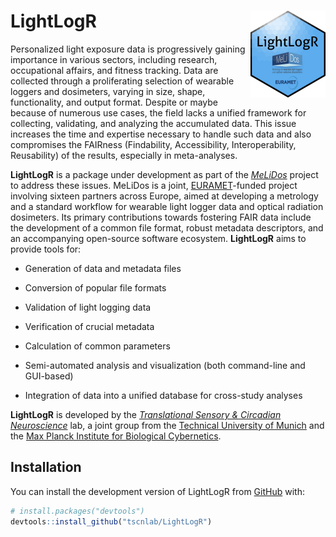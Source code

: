 
<!-- README.md is generated from README.Rmd. Please edit that file -->

# LightLogR <img src="man/figures/logo.png" align="right" height="139" />

<!-- badges: start -->
<!-- badges: end -->

Personalized light exposure data is progressively gaining importance in
various sectors, including research, occupational affairs, and fitness
tracking. Data are collected through a proliferating selection of
wearable loggers and dosimeters, varying in size, shape, functionality,
and output format. Despite or maybe because of numerous use cases, the
field lacks a unified framework for collecting, validating, and
analyzing the accumulated data. This issue increases the time and
expertise necessary to handle such data and also compromises the
FAIRness (Findability, Accessibility, Interoperability, Reusability) of
the results, especially in meta-analyses.

**LightLogR** is a package under development as part of the
[*MeLiDos*](https://www.melidos.eu) project to address these issues.
MeLiDos is a joint, [EURAMET](https://www.euramet.org)-funded project
involving sixteen partners across Europe, aimed at developing a
metrology and a standard workflow for wearable light logger data and
optical radiation dosimeters. Its primary contributions towards
fostering FAIR data include the development of a common file format,
robust metadata descriptors, and an accompanying open-source software
ecosystem. **LightLogR** aims to provide tools for:

- Generation of data and metadata files

- Conversion of popular file formats

- Validation of light logging data

- Verification of crucial metadata

- Calculation of common parameters

- Semi-automated analysis and visualization (both command-line and
  GUI-based)

- Integration of data into a unified database for cross-study analyses

**LightLogR** is developed by the [*Translational Sensory & Circadian
Neuroscience*](https://www.tscnlab.org) lab, a joint group from the
[Technical University of Munich](https://www.tum.de/en/) and the [Max
Planck Institute for Biological
Cybernetics](https://www.mpg.de/152075/biological-cybernetics).

## Installation

You can install the development version of LightLogR from
[GitHub](https://github.com/) with:

``` r
# install.packages("devtools")
devtools::install_github("tscnlab/LightLogR")
```
